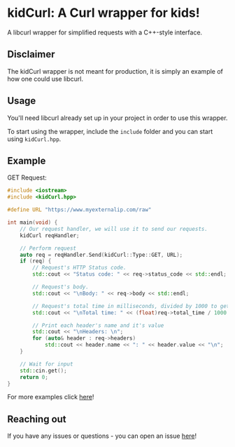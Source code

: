 # kidCurl: A Curl wrapper for kids!
A libcurl wrapper for simplified requests with a C++-style interface.

## Disclaimer
The kidCurl wrapper is not meant for production, it is simply an example of how one could use libcurl.

## Usage
You'll need libcurl already set up in your project in order to use this wrapper.

To start using the wrapper, include the `include` folder and you can start using `kidCurl.hpp`.
## Example
GET Request:
```c++
#include <iostream>
#include <kidCurl.hpp>

#define URL "https://www.myexternalip.com/raw"

int main(void) {
	// Our request handler, we will use it to send our requests.
	kidCurl reqHandler;

	// Perform request
	auto req = reqHandler.Send(kidCurl::Type::GET, URL);
	if (req) {
		// Request's HTTP Status code.
		std::cout << "Status code: " << req->status_code << std::endl;	

		// Request's body.				
		std::cout << "\nBody: " << req->body << std::endl;			

		// Request's total time in milliseconds, divided by 1000 to get the value in seconds.					
		std::cout << "\nTotal time: " << (float)req->total_time / 1000 << std::endl;	

		// Print each header's name and it's value
		std::cout << "\nHeaders: \n";
		for (auto& header : req->headers)												
			std::cout << header.name << ": " << header.value << "\n";
	}

	// Wait for input
	std::cin.get();
	return 0;
}
```
For more examples click [here](examples/)!

## Reaching out
If you have any issues or questions - you can open an issue [here](https://github.com/Kid0h/kidCurl/issues/new)!
